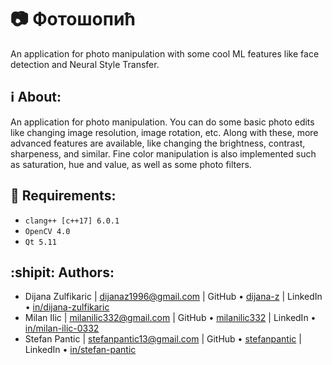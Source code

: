 # :camera: Фотошопић
An application for photo manipulation with some cool ML features like face detection and Neural Style Transfer.

## :information_source: About:
An application for photo manipulation. You can do some basic photo edits like changing image resolution, image rotation, etc. Along with these, more advanced features are available, like changing the brightness, contrast, sharpeness, and similar. Fine color manipulation is also implemented such as saturation, hue and value, as well as some photo filters.

## :bookmark_tabs: Requirements:
 * ```clang++ [c++17] 6.0.1```
 * ```OpenCV 4.0``` 
 * ```Qt 5.11```

## :shipit: Authors:
* Dijana Zulfikaric | dijanaz1996@gmail.com | GitHub &bull; [dijana-z](https://github.com/dijana-z) | LinkedIn &bull; [in/dijana-zulfikaric](https://www.linkedin.com/in/dijana-zulfikaric/)
* Milan Ilic | milanilic332@gmail.com | GitHub &bull; [milanilic332](https://github.com/milanilic332) | LinkedIn &bull; [in/milan-ilic-0332](https://www.linkedin.com/in/milan-ilic-0332/)  
* Stefan Pantic | stefanpantic13@gmail.com | GitHub &bull; [stefanpantic](https://github.com/stefanpantic) | LinkedIn &bull; [in/stefan-pantic](https://www.linkedin.com/in/stefan-pantic/)
